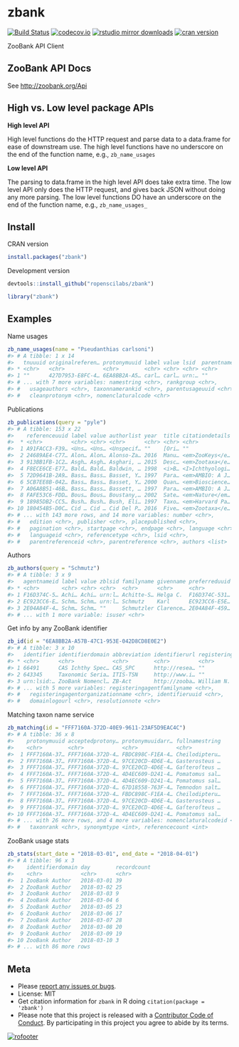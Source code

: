 zbank
=====



[![Build Status](https://travis-ci.org/ropenscilabs/zbank.svg?branch=master)](https://travis-ci.org/ropenscilabs/zbank)
[![codecov.io](https://codecov.io/github/ropenscilabs/zbank/coverage.svg?branch=master)](https://codecov.io/github/ropenscilabs/zbank?branch=master)
[![rstudio mirror downloads](http://cranlogs.r-pkg.org/badges/zbank)](https://github.com/metacran/cranlogs.app)
[![cran version](http://www.r-pkg.org/badges/version/zbank)](https://cran.r-project.org/package=zbank)

ZooBank API Client

## ZooBank API Docs

See <http://zoobank.org/Api>

## High vs. Low level package APIs

__High level API__

High level functions do the HTTP request and parse data to a data.frame for
ease of downstream use. The high level functions have no underscore on the end
of the function name, e.g., `zb_name_usages`

__Low level API__

The parsing to data.frame in the high level API does take extra time. The low
level API only does the HTTP request, and gives back JSON without doing any
more parsing. The low level functions DO have an underscore on the end
of the function name, e.g., `zb_name_usages_`

## Install

CRAN version


```r
install.packages("zbank")
```

Development version


```r
devtools::install_github("ropenscilabs/zbank")
```


```r
library("zbank")
```

## Examples

Name usages


```r
zb_name_usages(name = "Pseudanthias carlsoni")
#> # A tibble: 1 x 14
#>   tnuuuid originalreferen… protonymuuid label value lsid  parentname
#> * <chr>   <chr>            <chr>        <chr> <chr> <chr> <chr>     
#> 1 ""      427D7953-E8FC-4… 6EA8BB2A-A5… carl… carl… urn:… ""        
#> # ... with 7 more variables: namestring <chr>, rankgroup <chr>,
#> #   usageauthors <chr>, taxonnamerankid <chr>, parentusageuuid <chr>,
#> #   cleanprotonym <chr>, nomenclaturalcode <chr>
```

Publications


```r
zb_publications(query = "pyle")
#> # A tibble: 153 x 22
#>    referenceuuid label value authorlist year  title citationdetails volume
#>  * <chr>         <chr> <chr> <chr>      <chr> <chr> <chr>           <chr> 
#>  1 A91FACC3-F39… <Uns… <Uns… <Unspecif… ""    [Ori… ""              ""    
#>  2 24689AE4-C77… Alon… Alon… Alonso-Za… 2016  Manu… <em>ZooKeys</e… 550   
#>  3 913BB1FB-1C2… Asgh… Asgh… Asghari, … 2015  Desc… <em>Zootaxa</e… 3986  
#>  4 F8ECE6CE-E77… Bald… Bald… Baldwin, … 1998  <i>B… <I>Ichthyologi… 45    
#>  5 72D9641B-2A9… Bass… Bass… Basset, Y… 1997  Para… <em>AMBIO: A J… ""    
#>  6 5CB7EE8B-042… Bass… Bass… Basset, Y… 2000  Quan… <em>Bioscience… 50    
#>  7 A06A8B51-46B… Bass… Bass… Bassett, … 1997  Para… <em>AMBIO: A J… ""    
#>  8 FAFE53C6-FDD… Bous… Bous… Boustany,… 2002  Sate… <em>Nature</em… 415   
#>  9 18985DB2-CC5… Bush… Bush… Bush, Eli… 1997  Taxo… <em>Harvard Pa… 2     
#> 10 180454B5-D0C… Cid … Cid … Cid Del P… 2016  Five… <em>Zootaxa</e… 4109  
#> # ... with 143 more rows, and 14 more variables: number <chr>,
#> #   edition <chr>, publisher <chr>, placepublished <chr>,
#> #   pagination <chr>, startpage <chr>, endpage <chr>, language <chr>,
#> #   languageid <chr>, referencetype <chr>, lsid <chr>,
#> #   parentreferenceid <chr>, parentreference <chr>, authors <list>
```

Authors


```r
zb_authors(query = "Schmutz")
#> # A tibble: 3 x 9
#>   agentnameid label value zblsid familyname givenname preferreduuid agentid
#> * <chr>       <chr> <chr> <chr>  <chr>      <chr>     <chr>         <chr>  
#> 1 F16D374C-5… Achi… Achi… urn:l… Achitte-S… Helga C.  F16D374C-531… F16D37…
#> 2 EC923CC6-E… Schm… Schm… urn:l… Schmutz    Karl      EC923CC6-E5E… EC923C…
#> 3 2E04A84F-4… Schm… Schm… ""     Schmutzler Clarence… 2E04A84F-459… 2E04A8…
#> # ... with 1 more variable: isuser <chr>
```

Get info by any ZooBank identifier


```r
zb_id(id = "6EA8BB2A-A57B-47C1-953E-042D8CD8E0E2")
#> # A tibble: 3 x 10
#>   identifier identifierdomain abbreviation identifierurl registeringagen…
#> * <chr>      <chr>            <chr>        <chr>         <chr>           
#> 1 66491      CAS Ichthy Spec… CAS_SPC      http://resea… ""              
#> 2 643345     Taxonomic Seria… ITIS-TSN     http://www.i… ""              
#> 3 urn:lsid:… ZooBank Nomencl… ZB-Act       http://zooba… William N.      
#> # ... with 5 more variables: registeringagentfamilyname <chr>,
#> #   registeringagentorganizationname <chr>, identifieruuid <chr>,
#> #   domainlogourl <chr>, resolutionnote <chr>
```

Matching taxon name service


```r
zb_matching(id = "FFF7160A-372D-40E9-9611-23AF5D9EAC4C")
#> # A tibble: 36 x 8
#>    protonymuuid acceptedprotony… protonymuuidarr… fullnamestring
#>    <chr>        <chr>            <chr>            <chr>         
#>  1 FFF7160A-37… FFF7160A-372D-4… FBDC898C-F1EA-4… Cheilodipteru…
#>  2 FFF7160A-37… FFF7160A-372D-4… 97CE20CD-4D6E-4… Gasterosteus …
#>  3 FFF7160A-37… FFF7160A-372D-4… 97CE20CD-4D6E-4… Gaſteroſteus …
#>  4 FFF7160A-37… FFF7160A-372D-4… 4D4EC609-D241-4… Pomatomus sal…
#>  5 FFF7160A-37… FFF7160A-372D-4… 4D4EC609-D241-4… Pomatomus sal…
#>  6 FFF7160A-37… FFF7160A-372D-4… 67D18558-763F-4… Temnodon salt…
#>  7 FFF7160A-37… FFF7160A-372D-4… FBDC898C-F1EA-4… Cheilodipteru…
#>  8 FFF7160A-37… FFF7160A-372D-4… 97CE20CD-4D6E-4… Gasterosteus …
#>  9 FFF7160A-37… FFF7160A-372D-4… 97CE20CD-4D6E-4… Gaſteroſteus …
#> 10 FFF7160A-37… FFF7160A-372D-4… 4D4EC609-D241-4… Pomatomus sal…
#> # ... with 26 more rows, and 4 more variables: nomenclaturalcodeid <int>,
#> #   taxonrank <chr>, synonymtype <int>, referencecount <int>
```

ZooBank usage stats


```r
zb_stats(start_date = "2018-03-01", end_date = "2018-04-01")
#> # A tibble: 96 x 3
#>    identifierdomain day        recordcount
#>    <chr>            <chr>      <chr>      
#>  1 ZooBank Author   2018-03-01 39         
#>  2 ZooBank Author   2018-03-02 25         
#>  3 ZooBank Author   2018-03-03 9          
#>  4 ZooBank Author   2018-03-04 6          
#>  5 ZooBank Author   2018-03-05 23         
#>  6 ZooBank Author   2018-03-06 17         
#>  7 ZooBank Author   2018-03-07 28         
#>  8 ZooBank Author   2018-03-08 20         
#>  9 ZooBank Author   2018-03-09 19         
#> 10 ZooBank Author   2018-03-10 3          
#> # ... with 86 more rows
```

## Meta

* Please [report any issues or bugs](https://github.com/ropenscilabs/zbank/issues).
* License: MIT
* Get citation information for `zbank` in R doing `citation(package = 'zbank')`
* Please note that this project is released with a [Contributor Code of Conduct](CODE_OF_CONDUCT.md). By participating in this project you agree to abide by its terms.

[![rofooter](https://ropensci.org/public_images/github_footer.png)](https://ropensci.org)
